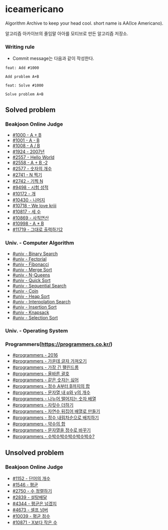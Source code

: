 # iceamericano  

Algorithm Archive to keep your head cool. short name is AA(Ice Americano).

알고리즘 아카이브의 줄임말 아아를 모티브로 만든 알고리즘 저장소.

### Writing rule  

* Commit message는 다음과 같이 작성한다.  

```
feat: Add #1000

Add problem A+B

```
  
```
feat: Solve #1000

Solve problem A+B

```

## Solved problem  

### Beakjoon Online Judge  

* [#1000 - A + B](/beakjoon/1000/contents.md)  
* [#1001 - A - B](/beakjoon/1001/contents.md)  
* [#1008 - A / B](/beakjoon/1008/contents.md)  
* [#1924 - 2007년](/beakjoon/1924/contents.md)  
* [#2557 - Hello World](/beakjoon/2557/contents.md)  
* [#2558 - A + B -2](/beakjoon/2558/contents.md)  
* [#2577 - 숫자의 개수](/beakjoon/2577/contents.md)  
* [#2741 - N 찍기](/beakjoon/2741/contents.md)  
* [#2742 - 기찍 N](/beakjoon/2742/contents.md)  
* [#9498 - 시험 성적](/beakjoon/9498/contents.md)  
* [#10172 - 개](/beakjoon/10172/contents.md)  
* [#10430 - 나머지](/beakjoon/10430/contents.md)  
* [#10718 - We love kriii](/beakjoon/10718/contents.md)  
* [#10817 - 세 수](/beakjoon/10817/contents.md)  
* [#10869 - 사칙연산](/beakjoon/10869/contents.md)  
* [#10998 - A * B](/beakjoon/10998/contents.md)  
* [#11719 - 그대로 출력하기2](/beakjoon/11719/contents.md)  

### Univ. - Computer Algorithm  

* [#univ - Binary Search](/univ/binsearch.cpp)  
* [#univ - Fectorial](/univ/fectorial.cpp)  
* [#univ - Fibonacci](/univ/fibonacci.cpp)  
* [#univ - Merge Sort](/univ/mergesort.cpp)  
* [#univ - N-Queens](/univ/n-queens.cpp)  
* [#univ - Quick Sort](/univ/quicksort.cpp)    
* [#univ - Sequential Search](/univ/seqsearch.cpp)    
* [#univ - Coin](/univ/coin.cpp)  
* [#univ - Heap Sort](/univ/heapsort.cpp)  
* [#univ - Interpolation Search](/univ/interpolationsearch.cpp)  
* [#univ - Insertion Sort](/univ/insertionsort.cpp)  
* [#univ - Knapsack](/univ/knapsack.cpp)  
* [#univ - Selection Sort](/univ/selectionsort.cpp)  

### Univ. - Operating System  



### Programmers(https://programmers.co.kr/)  

* [#programmers - 2016](/programmers/2016.cpp)  
* [#programmers - 가운데 글자 가져오기](/programmers/middlechar.cpp)  
* [#programmers - 가장 긴 팰린드롬](/programmers/longestpalindrome.cpp)  
* [#programmers - 올바른 괄호](/programmers/collectnum.cpp)  
* [#programmers - 같은 숫자는 싫어](/programmers/hatesamenum.cpp)  
* [#programmers - 정수 A부터 B까지의 합](/programmers/sumatob.cpp)  
* [#programmers - 문자열 내 p와 y의 개수](/programmers/pnynum.cpp)  
* [#programmers - 나누어 떨어지는 숫자 배열](/programmers/divnumarr.cpp)  
* [#programmers - 자릿수 더하기](/programmers/adddigit.cpp)  
* [#programmers - 자연수 뒤집어 배열로 만들기](/programmers/reverselong.cpp)  
* [#programmers - 정수 내림차순으로 배치하기](/programmers/sortlongdesc.cpp)  
* [#programmers - 약수의 합](/programmers/sumofdivisors.cpp)  
* [#programmers - 문자열을 정수로 바꾸기](/programmers/stringtoint.cpp)  
* [#programmers - 수박수박수박수박수박수?](/programmers/melon.cpp)  

## Unsolved problem  
  
### Beakjoon Online Judge  

* [#1152 - 단어의 개수](/beakjoon/1152/contents.md)  
* [#1546 - 평균](/beakjoon/1546/contents.md)  
* [#2750 - 수 정렬하기](/beakjoon/2750/contents.md)  
* [#2839 - 설탕배달](/beakjoon/2839/contents.md)  
* [#4344 - 평균은 넘겠지](/beakjoon/4344/contents.md)  
* [#4673 - 셀프 넘버](/beakjoon/4673/contents.md)  
* [#10039 - 평균 점수](/beakjoon/10039/contents.md)  
* [#10871 - X보다 작은 수](/beakjoon/10871/contents.md)  

